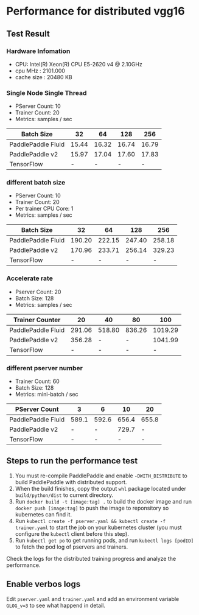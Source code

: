 # Performance for distributed vgg16

## Test Result

### Hardware Infomation

- CPU: Intel(R) Xeon(R) CPU E5-2620 v4 @ 2.10GHz
- cpu MHz		: 2101.000
- cache size	: 20480 KB

### Single Node Single Thread

- PServer Count: 10
- Trainer Count: 20
- Metrics: samples / sec

| Batch Size | 32 | 64 | 128 | 256 |
| -- | -- | -- | -- | -- |
| PaddlePaddle Fluid | 15.44 | 16.32 | 16.74 | 16.79 |
| PaddlePaddle v2 | 15.97 | 17.04 | 17.60 | 17.83 |
| TensorFlow | - | - | - | - |

### different batch size

- PServer Count: 10
- Trainer Count: 20
- Per trainer CPU Core: 1
- Metrics: samples / sec

| Batch Size | 32 | 64 | 128 | 256 |
| -- | -- | -- | -- | -- |
| PaddlePaddle Fluid | 190.20 | 222.15 | 247.40 | 258.18 |
| PaddlePaddle v2 | 170.96 | 233.71 | 256.14 | 329.23 |
| TensorFlow | - | - | - | - |


### Accelerate rate

- Pserver Count: 20
- Batch Size: 128
- Metrics: samples / sec

| Trainer Counter | 20 | 40 | 80 | 100 |
| -- | -- | -- | -- | -- |
| PaddlePaddle Fluid | 291.06 | 518.80 | 836.26 | 1019.29 |
| PaddlePaddle v2 | 356.28 | - | - | 1041.99 |
| TensorFlow | - | - | - | - |

### different pserver number

- Trainer Count: 60
- Batch Size: 128
- Metrics: mini-batch / sec

| PServer Count | 3 | 6 |10 | 20 |
| -- | -- | -- | -- | -- |
| PaddlePaddle Fluid | 589.1 | 592.6 | 656.4 | 655.8 |
| PaddlePaddle v2 | - | - | 729.7 | - |
| TensorFlow | - | - | - | - |


## Steps to run the performance test

1. You must re-compile PaddlePaddle and enable `-DWITH_DISTRIBUTE` to build PaddlePaddle with distributed support.
1. When the build finishes, copy the output `whl` package located under `build/python/dist` to current directory.
1. Run `docker build -t [image:tag] .` to build the docker image and run `docker push [image:tag]` to push the image to reponsitory so kubernetes can find it.
1. Run `kubectl create -f pserver.yaml && kubectl create -f trainer.yaml` to start the job on your kubernetes cluster (you must configure the `kubectl` client before this step).
1. Run `kubectl get po` to get running pods, and run `kubectl logs [podID]` to fetch the pod log of pservers and trainers.

Check the logs for the distributed training progress and analyze the performance.

## Enable verbos logs

Edit `pserver.yaml` and `trainer.yaml` and add an environment variable `GLOG_v=3` to see what happend in detail.
